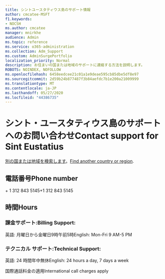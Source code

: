 ```yaml
---
title: シントユースタティウス島のサポート情報
author: cmcatee-MSFT
f1.keywords:
- NOCSH
ms.author: cmcatee
manager: mnirkhe
audience: Admin
ms.topic: reference
ms.service: o365-administration
ms.collection: Adm_Support
ms.custom: AdminSurgePortfolio
localization_priority: Normal
description: お住まいの国または地域のサポートに連絡する方法を説明します。
ROBOTS: NOINDEX, NOFOLLOW
ms.openlocfilehash: 6458eedcee21c01a1e9deae595cb85dbe5df8e97
ms.sourcegitcommit: 2d59b24b877487f3b84aefdc7b1e200a21009999
ms.translationtype: MT
ms.contentlocale: ja-JP
ms.lasthandoff: 05/27/2020
ms.locfileid: "44386735"
---
```

# <a name="contact-support-for-sint-eustatius"></a><span data-ttu-id="1318f-103">シント・ユースタティウス島のサポートへのお問い合わせ</span><span class="sxs-lookup"><span data-stu-id="1318f-103">Contact support for Sint Eustatius</span></span>

<span data-ttu-id="1318f-104">[別の国または地域を検索します](../contact-support-for-business-products.md)。</span><span class="sxs-lookup"><span data-stu-id="1318f-104">[Find another country or region](../contact-support-for-business-products.md).</span></span>

## <a name="phone-number"></a><span data-ttu-id="1318f-105">電話番号</span><span class="sxs-lookup"><span data-stu-id="1318f-105">Phone number</span></span>
<span data-ttu-id="1318f-106">+ 1 312 843 5145</span><span class="sxs-lookup"><span data-stu-id="1318f-106">+1 312 843 5145</span></span>

## <a name="hours"></a><span data-ttu-id="1318f-107">時間</span><span class="sxs-lookup"><span data-stu-id="1318f-107">Hours</span></span>
### <a name="billing-support"></a><span data-ttu-id="1318f-108">課金サポート:</span><span class="sxs-lookup"><span data-stu-id="1318f-108">Billing Support:</span></span>

<span data-ttu-id="1318f-109">英語: 月曜日から金曜日9時午前5時</span><span class="sxs-lookup"><span data-stu-id="1318f-109">English: Mon-Fri 9 AM-5 PM</span></span>

### <a name="technical-support"></a><span data-ttu-id="1318f-110">テクニカル サポート:</span><span class="sxs-lookup"><span data-stu-id="1318f-110">Technical Support:</span></span>

<span data-ttu-id="1318f-111">英語: 24 時間年中無休</span><span class="sxs-lookup"><span data-stu-id="1318f-111">English: 24 hours a day, 7 days a week</span></span>

<span data-ttu-id="1318f-112">国際通話料金の適用</span><span class="sxs-lookup"><span data-stu-id="1318f-112">International call charges apply</span></span>
